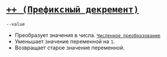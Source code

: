 # [`++ (Префиксный декремент)`](../index.md)

`--value`

- Преобразует значения в числа. [`Численное преобразование`](<../Теория Общее/Преобразование (численное).md>)
- Уменьшает значение переменной на `1`.
- Возвращает старое значение переменной.
